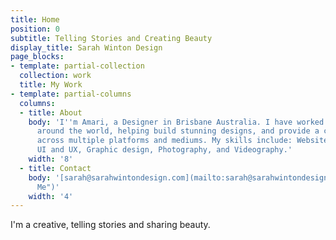 ```yaml
---
title: Home
position: 0
subtitle: Telling Stories and Creating Beauty
display_title: Sarah Winton Design
page_blocks:
- template: partial-collection
  collection: work
  title: My Work
- template: partial-columns
  columns:
  - title: About
    body: 'I''m Amari, a Designer in Brisbane Australia. I have worked for many companies
      around the world, helping build stunning designs, and provide a creative direction
      across multiple platforms and mediums. My skills include: Websites, Branding,
      UI and UX, Graphic design, Photography, and Videography.'
    width: '8'
  - title: Contact
    body: '[sarah@sarahwintondesign.com](mailto:sarah@sarahwintondesign.com "Email
      Me")'
    width: '4'
---
```


I'm a creative, telling stories and sharing beauty.
